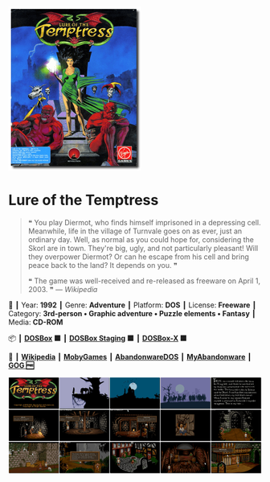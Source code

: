 ![](Thumbnail.png "application-thumbnail")

# Lure of the Temptress

> ❝ You play Diermot, who finds himself imprisoned in a depressing cell. Meanwhile, life in the village of Turnvale goes on as ever, just an ordinary day. Well, as normal as you could hope for, considering the Skorl are in town. They're big, ugly, and not particularly pleasant! Will they overpower Diermot? Or can he escape from his cell and bring peace back to the land? It depends on you. ❞
>
> ❝ The game was well-received and re-released as freeware on April 1, 2003. ❞ — *Wikipedia*
>

📌 ┃ Year: **1992** ┃ Genre: **Adventure** ┃ Platform: **DOS** ┃ License: **Freeware** ┃ Category: **3rd-person • Graphic adventure • Puzzle elements • Fantasy** ┃ Media: **CD-ROM** 

📦 ┃ **[DOSBox](https://www.dosbox.com/) 🟩** ┃ **[DOSBox Staging](https://dosbox-staging.github.io/) 🟩** ┃ **[DOSBox-X](https://dosbox-x.com/) 🟩** 

📎 ┃ **[Wikipedia](https://en.wikipedia.org/wiki/Lure_of_the_Temptress)** ┃ **[MobyGames](https://www.mobygames.com/game/1134/lure-of-the-temptress/)** ┃ **[AbandonwareDOS](https://www.abandonwaredos.com/abandonware-game.php?abandonware=Lure+of+the+Temptress&gid=1087)** ┃ **[MyAbandonware](https://www.myabandonware.com/game/lure-of-the-temptress-1ge)** ┃ **[GOG 🆓](https://www.gog.com/en/game/lure_of_the_temptress)** 

![](Montage.png "Lure of the Temptress")

